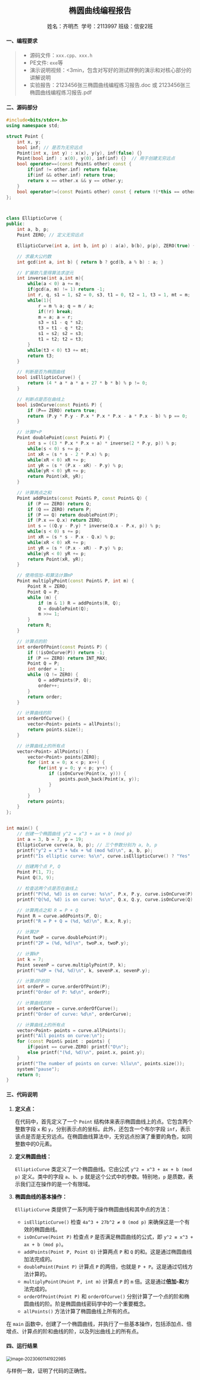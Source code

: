 <h2 align = "center">椭圆曲线编程报告</h2>

<div align=center>姓名：齐明杰&nbsp; 学号：2113997&nbsp;班级：信安2班</div>

#### **一、编程要求**

> - 源码文件：`xxx.cpp、xxx.h`
> - PE文件: `exe`等
> - 演示说明视频：<3min，包含对写好的测试样例的演示和对核心部分的讲解说明
> - 实验报告：2123456张三椭圆曲线编程练习报告.doc 或 2123456张三椭圆曲线编程练习报告.pdf

#### **二、源码部分**

```c++
#include<bits/stdc++.h>
using namespace std;

struct Point {
    int x, y;
    bool inf; // 是否为无穷远点
    Point(int x, int y) : x(x), y(y), inf(false) {}
    Point(bool inf) : x(0), y(0), inf(inf) {}  // 用于创建无穷远点
    bool operator==(const Point& other) const {
        if(inf != other.inf) return false;
        if(inf && other.inf) return true;
        return x == other.x && y == other.y;
    }
    bool operator!=(const Point& other) const { return !(*this == other); }
};



class EllipticCurve {
public:
    int a, b, p;
    Point ZERO; // 定义无穷远点

    EllipticCurve(int a, int b, int p) : a(a), b(b), p(p), ZERO(true) {}

    // 求最大公约数
    int gcd(int a, int b) { return b ? gcd(b, a % b) : a; }

    // 扩展欧几里得算法求逆元
    int inverse(int a,int m){
        while(a < 0) a += m; 
        if(gcd(a, m) != 1) return -1;
        int r, q, s1 = 1, s2 = 0, s3, t1 = 0, t2 = 1, t3 = 1, mt = m;
        while(1){
            r = m % a; q = m / a;
            if(!r) break;
            m = a; a = r;
            s3 = s1 - q * s2;
            t3 = t1 - q * t2;
            s1 = s2; s2 = s3;
            t1 = t2; t2 = t3;
        }
        while(t3 < 0) t3 += mt;
        return t3;
    }

    // 判断是否为椭圆曲线
    bool isEllipticCurve() {
        return (4 * a * a * a + 27 * b * b) % p != 0;
    }

    // 判断点是否在曲线上
    bool isOnCurve(const Point& P) {
        if (P== ZERO) return true;
        return (P.y * P.y - P.x * P.x * P.x - a * P.x - b) % p == 0;
    }

    // 计算P+P
    Point doublePoint(const Point& P) {
        int s = ((3 * P.x * P.x + a) * inverse(2 * P.y, p)) % p;
        while(s < 0) s += p;
        int xR = (s * s - 2 * P.x) % p;
        while(xR < 0) xR += p;
        int yR = (s * (P.x - xR) - P.y) % p;
        while(yR < 0) yR += p;
        return Point(xR, yR);
    }

    // 计算两点之和
    Point addPoints(const Point& P, const Point& Q) {
        if (P == ZERO) return Q;
        if (Q == ZERO) return P;
        if (P == Q) return doublePoint(P);
        if (P.x == Q.x) return ZERO;
        int s = ((Q.y - P.y) * inverse(Q.x - P.x, p)) % p;
        while(s < 0) s += p; 
        int xR = (s * s - P.x - Q.x) % p;
        while(xR < 0) xR += p;
        int yR = (s * (P.x - xR) - P.y) % p;
        while(yR < 0) yR += p;
        return Point(xR, yR);
    }

    // 使用倍加-和算法计算mP 
    Point multiplyPoint(const Point& P, int m) {
        Point R = ZERO;
        Point Q = P;
        while (m) {
            if (m & 1) R = addPoints(R, Q);
            Q = doublePoint(Q);
            m >>= 1;
        }
        return R;
    }

    // 计算点的阶
    int orderOfPoint(const Point& P) {
        if (!isOnCurve(P)) return -1;
        if (P == ZERO) return INT_MAX;
        Point Q = P;
        int order = 1;
        while (Q != ZERO) {
            Q = addPoints(P, Q);
            order++;
        }
        return order;
    }

    // 计算曲线的阶
    int orderOfCurve() {
        vector<Point> points = allPoints();
        return points.size();
    }

    // 计算曲线上的所有点
    vector<Point> allPoints() {
        vector<Point> points{ZERO};
        for (int x = 0; x < p; x++) {
            for(int y = 0; y < p; y++) {
                if (isOnCurve(Point(x, y))) {
                    points.push_back(Point(x, y));
                }
            }
        }
        return points;
    }
};


int main() {
    // 创建一个椭圆曲线 y^2 = x^3 + ax + b (mod p)
    int a = 3, b = 7, p = 19;
    EllipticCurve curve(a, b, p); // 三个参数分别为 a, b, p
    printf("y^2 = x^3 + %dx + %d (mod %d)\n", a, b, p);
    printf("Is elliptic curve: %s\n", curve.isEllipticCurve() ? "Yes" : "No");

    // 创建两个点 P, Q
    Point P(1, 7);
    Point Q(3, 9);

    // 检查这两个点是否在曲线上
    printf("P(%d, %d) is on curve: %s\n", P.x, P.y, curve.isOnCurve(P) ? "Yes" : "No");
    printf("Q(%d, %d) is on curve: %s\n", Q.x, Q.y, curve.isOnCurve(Q) ? "Yes" : "No");

    // 计算两点之和 R = P + Q
    Point R = curve.addPoints(P, Q);
    printf("R = P + Q = (%d, %d)\n", R.x, R.y);

    // 计算2P
    Point twoP = curve.doublePoint(P);
    printf("2P = (%d, %d)\n", twoP.x, twoP.y);

    // 计算kP
    int k = 7;
    Point sevenP = curve.multiplyPoint(P, k);
    printf("%dP = (%d, %d)\n", k, sevenP.x, sevenP.y);

    // 计算点P的阶
    int orderP = curve.orderOfPoint(P);
    printf("Order of P: %d\n", orderP);

    // 计算曲线的阶
    int orderCurve = curve.orderOfCurve();
    printf("Order of curve: %d\n", orderCurve);

    // 计算曲线上的所有点
    vector<Point> points = curve.allPoints();
    printf("All points on curve:\n");
    for (const Point& point : points) {
        if(point == curve.ZERO) printf("O\n");
        else printf("(%d, %d)\n", point.x, point.y);
    }
    printf("The number of points on curve: %llu\n", points.size());
    system("pause");
    return 0;
}

```

#### **三、代码说明**

1. **定义点：**

	在代码中，首先定义了一个 `Point` 结构体来表示椭圆曲线上的点。它包含两个整数字段 `x` 和 `y`，分别表示点的坐标。此外，还包含一个布尔字段 `inf`，表示该点是否是无穷远点。在椭圆曲线算法中，无穷远点扮演了重要的角色，如同整数中的0元素。

2. **定义椭圆曲线：**

	`EllipticCurve` 类定义了一个椭圆曲线。它由公式 `y^2 = x^3 + ax + b (mod p)` 定义。类中的字段 `a`、`b`、`p` 就是这个公式中的参数。特别地，`p` 是质数，表示我们正在操作的是一个有限域。

3. **椭圆曲线的基本操作：**

	`EllipticCurve` 类提供了一系列用于操作椭圆曲线和其中点的方法：

	- `isEllipticCurve()` 检查 `4a^3 + 27b^2 ≠ 0 (mod p)` 来确保这是一个有效的椭圆曲线。
	- `isOnCurve(Point P)` 检查点 `P` 是否满足椭圆曲线的公式，即 `y^2 ≡ x^3 + ax + b (mod p)`。
	- `addPoints(Point P, Point Q)` 计算两点 `P` 和 `Q` 的和。这是通过椭圆曲线加法完成的。
	- `doublePoint(Point P)` 计算点 `P` 的两倍，也就是 `P + P`。这是通过切线方法计算的。
	- `multiplyPoint(Point P, int m)` 计算点 `P` 的 `m` 倍。这是通过**倍加-和**方法完成的。
	- `orderOfPoint(Point P)` 和 `orderOfCurve()` 分别计算了一个点的阶和椭圆曲线的阶。阶是椭圆曲线密码学中的一个重要概念。
	- `allPoints()` 方法计算了椭圆曲线上所有的点。

在 `main` 函数中，创建了一个椭圆曲线，并执行了一些基本操作，包括添加点、倍增点、计算点的阶和曲线的阶，以及列出曲线上的所有点。

#### **四、运行结果**

<img src="assets/image-20230601141922985.png" alt="image-20230601141922985" style="zoom: 80%;" />

与样例一致，证明了代码的正确性。